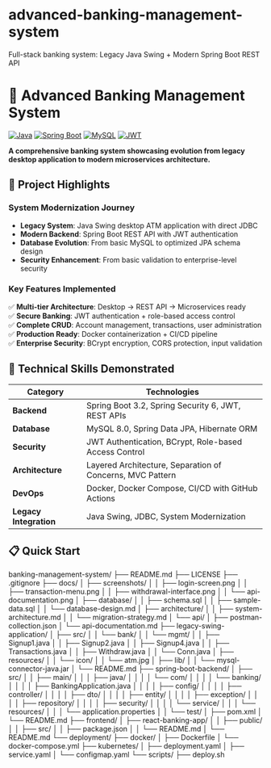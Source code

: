 # advanced-banking-management-system
Full-stack banking system: Legacy Java Swing + Modern Spring Boot REST API


# 🏦 Advanced Banking Management System

[![Java](https://img.shields.io/badge/Java-17-orange.svg)](https://www.java.com)
[![Spring Boot](https://img.shields.io/badge/Spring%20Boot-3.2.0-brightgreen.svg)](https://spring.io/projects/spring-boot)
[![MySQL](https://img.shields.io/badge/MySQL-8.0-blue.svg)](https://www.mysql.com)
[![JWT](https://img.shields.io/badge/JWT-Enabled-red.svg)](https://jwt.io)

**A comprehensive banking system showcasing evolution from legacy desktop application to modern microservices architecture.**

## 🌟 Project Highlights

### **System Modernization Journey**
- **Legacy System**: Java Swing desktop ATM application with direct JDBC
- **Modern Backend**: Spring Boot REST API with JWT authentication
- **Database Evolution**: From basic MySQL to optimized JPA schema design
- **Security Enhancement**: From basic validation to enterprise-level security

### **Key Features Implemented**
✅ **Multi-tier Architecture**: Desktop → REST API → Microservices ready  
✅ **Secure Banking**: JWT authentication + role-based access control  
✅ **Complete CRUD**: Account management, transactions, user administration  
✅ **Production Ready**: Docker containerization + CI/CD pipeline  
✅ **Enterprise Security**: BCrypt encryption, CORS protection, input validation  

## 🚀 Technical Skills Demonstrated

| **Category** | **Technologies** |
|--------------|-----------------|
| **Backend** | Spring Boot 3.2, Spring Security 6, JWT, REST APIs |
| **Database** | MySQL 8.0, Spring Data JPA, Hibernate ORM |
| **Security** | JWT Authentication, BCrypt, Role-based Access Control |
| **Architecture** | Layered Architecture, Separation of Concerns, MVC Pattern |
| **DevOps** | Docker, Docker Compose, CI/CD with GitHub Actions |
| **Legacy Integration** | Java Swing, JDBC, System Modernization |

## 📋 Quick Start


banking-management-system/
├── README.md
├── LICENSE
├── .gitignore
├── docs/
│   ├── screenshots/
│   │   ├── login-screen.png
│   │   ├── transaction-menu.png
│   │   ├── withdrawal-interface.png
│   │   └── api-documentation.png
│   ├── database/
│   │   ├── schema.sql
│   │   ├── sample-data.sql
│   │   └── database-design.md
│   ├── architecture/
│   │   ├── system-architecture.md
│   │   └── migration-strategy.md
│   └── api/
│       ├── postman-collection.json
│       └── api-documentation.md
├── legacy-swing-application/
│   ├── src/
│   │   └── bank/
│   │       └── mgmt/
│   │           ├── Signup1.java
│   │           ├── Signup2.java
│   │           ├── Signup4.java
│   │           ├── Transactions.java
│   │           ├── Withdraw.java
│   │           └── Conn.java
│   ├── resources/
│   │   └── icon/
│   │       └── atm.jpg
│   ├── lib/
│   │   └── mysql-connector-java.jar
│   └── README.md
├── spring-boot-backend/
│   ├── src/
│   │   ├── main/
│   │   │   ├── java/
│   │   │   │   └── com/
│   │   │   │       └── banking/
│   │   │   │           ├── BankingApplication.java
│   │   │   │           ├── config/
│   │   │   │           ├── controller/
│   │   │   │           ├── dto/
│   │   │   │           ├── entity/
│   │   │   │           ├── exception/
│   │   │   │           ├── repository/
│   │   │   │           ├── security/
│   │   │   │           └── service/
│   │   │   └── resources/
│   │   │       └── application.properties
│   │   └── test/
│   ├── pom.xml
│   └── README.md
├── frontend/
│   ├── react-banking-app/
│   │   ├── public/
│   │   ├── src/
│   │   ├── package.json
│   │   └── README.md
│   └── README.md
└── deployment/
    ├── docker/
    │   ├── Dockerfile
    │   └── docker-compose.yml
    ├── kubernetes/
    │   ├── deployment.yaml
    │   ├── service.yaml
    │   └── configmap.yaml
    └── scripts/
        ├── deploy.sh
      

